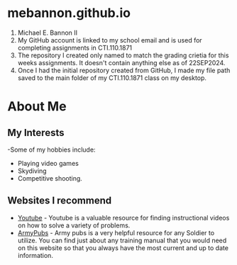 # mebannon.github.io

1. Michael E. Bannon II
2. My GitHub account is linked to my school email and is used for completing assignments in CTI.110.1871
3. The repository I created only named to match the grading crietia for this weeks assignments. It doesn't contain anything else as of 22SEP2024.
4. Once I had the initial repository created from GitHub, I made my file path saved to the main folder of my CTI.110.1871 class on my desktop. 


# About Me
## My Interests
-Some of my hobbies include:
   * Playing video games
   * Skydiving
   * Competitive shooting.
## Websites I recommend
- [Youtube](https://www.youtube.com) - Youtube is a valuable resource for finding instructional videos on how to solve a variety of problems.
- [ArmyPubs](https://armypubs.army.mil) - Army pubs is a very helpful resource for any Soldier to utilize. You can find just about any training manual that you would need on this website so that you always have the most current and up to date information.